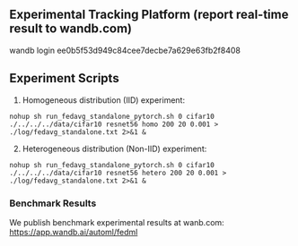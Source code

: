 ## Experimental Tracking Platform (report real-time result to wandb.com)
wandb login ee0b5f53d949c84cee7decbe7a629e63fb2f8408

## Experiment Scripts
1. Homogeneous distribution (IID) experiment:
``` 
nohup sh run_fedavg_standalone_pytorch.sh 0 cifar10 ./../../../data/cifar10 resnet56 homo 200 20 0.001 > ./log/fedavg_standalone.txt 2>&1 &
```


2. Heterogeneous distribution (Non-IID) experiment:
```
nohup sh run_fedavg_standalone_pytorch.sh 0 cifar10 ./../../../data/cifar10 resnet56 hetero 200 20 0.001 > ./log/fedavg_standalone.txt 2>&1 &
```

### Benchmark Results
We publish benchmark experimental results at wanb.com: \
https://app.wandb.ai/automl/fedml

